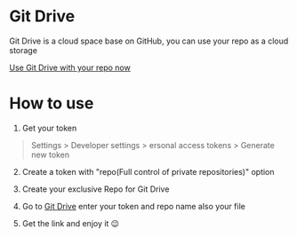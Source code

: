 # Git Drive
Git Drive is a cloud space base on GitHub, you can use your repo as a cloud storage

[Use Git Drive with your repo now](https://p208p2002.github.io/git-drive/web/)

# How to use
1. Get your token
> Settings > Developer settings > ersonal access tokens > Generate new token

2. Create a token with "repo(Full control of private repositories)" option

3. Create your exclusive Repo for Git Drive

4. Go to [Git Drive](https://p208p2002.github.io/git-drive/web/) enter your token and repo name also your file

5. Get the link and enjoy it 😉